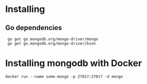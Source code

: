 # Installing 

## Go dependencies 
```
 go get go.mongodb.org/mongo-driver/mongo
 go get go.mongodb.org/mongo-driver/bson
```

# Installing mongodb with Docker
```
docker run --name some-mongo -p 27017:27017 -d mongo
```